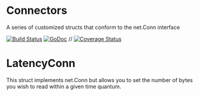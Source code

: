 # Connectors
A series of customized structs that conform to the net.Conn interface


[![Build Status](https://travis-ci.org/levigross/connectors.svg?branch=master)](https://travis-ci.org/levigross/connectors) 
[![GoDoc](https://godoc.org/github.com/levigross/connectors?status.svg)](https://godoc.org/github.com/levigross/connectors)
// [![Coverage Status](https://coveralls.io/repos/levigross/connectors/badge.svg)](https://coveralls.io/r/levigross/connectors)

LatencyConn
===========
This struct implements net.Conn but allows you to set the number of bytes you wish to read
within a given time quantum.
